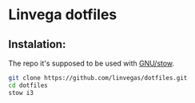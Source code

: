 # Linvega dotfiles

## Instalation:

The repo it's supposed to be used with [GNU/stow](https://www.gnu.org/software/stow/).

```sh
git clone https://github.com/linvegas/dotfiles.git
cd dotfiles
stow i3
```

